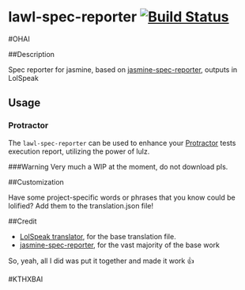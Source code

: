 
lawl-spec-reporter  [![Build Status](https://travis-ci.org/ItsASine/lawl-spec-reporter.svg?branch=develop)](https://travis-ci.org/ItsASine/lawl-spec-reporter)
========================

#OHAI

##Description

Spec reporter for jasmine, based on [jasmine-spec-reporter](https://raw.github.com/bcaudan/jasmine-spec-reporter/), outputs in LolSpeak

## Usage
### Protractor
The `lawl-spec-reporter` can be used to enhance your [Protractor](https://github.com/angular/protractor) tests execution report, utilizing the power of lulz.

###Warning
Very much a WIP at the moment, do not download pls.

##Customization

Have some project-specific words or phrases that you know could be lolified? Add them to the translation.json file!

##Credit

* [LolSpeak translator](https://code.google.com/p/pylolz/), for the base translation file.
* [jasmine-spec-reporter](https://raw.github.com/bcaudan/jasmine-spec-reporter/), for the vast majority of the base work

So, yeah, all I did was put it together and made it work :+1:

#KTHXBAI